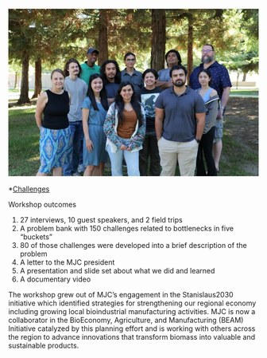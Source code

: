 ![group photo in front of tree](images/group1.jpeg)

*[Challenges](challenges.md)

Workshop outcomes
1. 27 interviews, 10 guest speakers, and 2 field trips
1. A problem bank with 150 challenges related to bottlenecks in five “buckets” 
1. 80 of those challenges were developed into a brief description of the problem
1. A letter to the MJC president
1. A presentation and slide set about what we did and learned
1. A documentary video

The workshop grew out of MJC’s engagement in the Stanislaus2030 initiative which identified strategies for strengthening our regional economy including growing local bioindustrial manufacturing activities. MJC is now a collaborator in the BioEconomy, Agriculture, and Manufacturing (BEAM) Initiative catalyzed by this planning effort and is working with others across the region to advance innovations that transform biomass into valuable and sustainable products.
